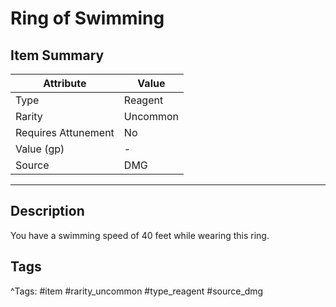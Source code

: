 # Ring of Swimming

## Item Summary

| Attribute            | Value                        |
|----------------------|------------------------------|
| Type                 | Reagent |
| Rarity               | Uncommon             |
| Requires Attunement  | No                |
| Value (gp)           | -    |
| Source               | DMG |

---

## Description

You have a swimming speed of 40 feet while wearing this ring.

## Tags

^Tags: #item #rarity_uncommon #type_reagent #source_dmg